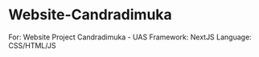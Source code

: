 # Website-Candradimuka
For: Website Project Candradimuka - UAS
Framework: NextJS
Language: CSS/HTML/JS

